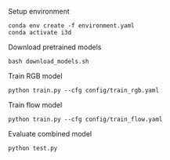 Setup environment
```
conda env create -f environment.yaml
conda activate i3d
```

Download pretrained models
```
bash download_models.sh
```

Train RGB model
```
python train.py --cfg config/train_rgb.yaml
```

Train flow model
```
python train.py --cfg config/train_flow.yaml
```

Evaluate combined model
```
python test.py
```